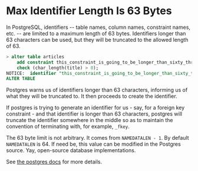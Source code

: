 # Max Identifier Length Is 63 Bytes

In PostgreSQL, identifiers -- table names, column names, constraint names, etc. -- are limited to a maximum length of 63 bytes. Identifiers longer than 63 characters can be used, but they will be truncated to the allowed length of 63.

```sql
> alter table articles
    add constraint this_constraint_is_going_to_be_longer_than_sixty_three_characters_id_idx
    check (char_length(title) > 0);
NOTICE:  identifier "this_constraint_is_going_to_be_longer_than_sixty_three_characters_id_idx" will be truncated to "this_constraint_is_going_to_be_longer_than_sixty_three_characte"
ALTER TABLE
```

Postgres warns us of identifiers longer than 63 characters, informing us of what they will be truncated to. It then proceeds to create the identifier.

If postgres is trying to generate an identifier for us - say, for a foreign key constraint - and that identifier is longer than 63 characters, postgres will truncate the identifier somewhere in the middle so as to maintain the convention of terminating with, for example, `_fkey`.

The 63 byte limit is not arbitrary. It comes from `NAMEDATALEN - 1`. By default `NAMEDATALEN` is 64. If need be, this value can be modified in the Postgres source. Yay, open-source database implementations.

See [the postgres docs](http://www.postgresql.org/docs/current/static/sql-syntax-lexical.html#SQL-SYNTAX-IDENTIFIERS) for more details.
